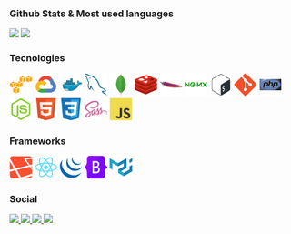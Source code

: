 
### Github Stats & Most used languages
<div>
  <img height="150em" src="https://github-readme-stats.vercel.app/api?username=MatheusFS&show_icons=true&count_private=true&text_color=fff&bg_color=305,283048,859398&hide_title=true" />
  <img height="150em" src="https://github-readme-stats.vercel.app/api/top-langs/?username=MatheusFS&layout=compact&text_color=fff&bg_color=305,283048,859398&hide_title=true&langs_count=6" />
</div>

### Tecnologies
<div>
  <img title="Amazon Web Services (AWS)" width="40" src="https://raw.githubusercontent.com/devicons/devicon/00f02ef57fb7601fd1ddcc2fe6fe670fef3ae3e4/icons/amazonwebservices/amazonwebservices-original.svg">
  <img title="Google Cloud Platform (GCP)" width="40" src="https://raw.githubusercontent.com/devicons/devicon/00f02ef57fb7601fd1ddcc2fe6fe670fef3ae3e4/icons/googlecloud/googlecloud-original.svg">
  <img title="Docker" width="40" src="https://raw.githubusercontent.com/devicons/devicon/00f02ef57fb7601fd1ddcc2fe6fe670fef3ae3e4/icons/docker/docker-original.svg">
  <img title="MySQL" width="40" src="https://raw.githubusercontent.com/devicons/devicon/00f02ef57fb7601fd1ddcc2fe6fe670fef3ae3e4/icons/mysql/mysql-original.svg">
  <img title="MongoDB" width="40" src="https://raw.githubusercontent.com/devicons/devicon/00f02ef57fb7601fd1ddcc2fe6fe670fef3ae3e4/icons/mongodb/mongodb-original.svg">
  <img title="Redis" width="40" src="https://raw.githubusercontent.com/devicons/devicon/00f02ef57fb7601fd1ddcc2fe6fe670fef3ae3e4/icons/redis/redis-original.svg">
  <img title="Apache" width="40" src="https://raw.githubusercontent.com/devicons/devicon/00f02ef57fb7601fd1ddcc2fe6fe670fef3ae3e4/icons/apache/apache-original.svg">
  <img title="NGINX" width="40" src="https://raw.githubusercontent.com/devicons/devicon/00f02ef57fb7601fd1ddcc2fe6fe670fef3ae3e4/icons/nginx/nginx-original.svg">
  <img title="Bash" width="40" src="https://raw.githubusercontent.com/devicons/devicon/00f02ef57fb7601fd1ddcc2fe6fe670fef3ae3e4/icons/bash/bash-original.svg">
  <img title="Git" width="40" src="https://raw.githubusercontent.com/devicons/devicon/00f02ef57fb7601fd1ddcc2fe6fe670fef3ae3e4/icons/git/git-original.svg">
  <img title="PHP" width="40" src="https://raw.githubusercontent.com/devicons/devicon/00f02ef57fb7601fd1ddcc2fe6fe670fef3ae3e4/icons/php/php-original.svg">
  <img title="NodeJS" width="40" src="https://raw.githubusercontent.com/devicons/devicon/00f02ef57fb7601fd1ddcc2fe6fe670fef3ae3e4/icons/nodejs/nodejs-original.svg">
  <img title="HTML5" width="40" src="https://raw.githubusercontent.com/devicons/devicon/00f02ef57fb7601fd1ddcc2fe6fe670fef3ae3e4/icons/html5/html5-original.svg">
  <img title="CSS3" width="40" src="https://raw.githubusercontent.com/devicons/devicon/00f02ef57fb7601fd1ddcc2fe6fe670fef3ae3e4/icons/css3/css3-original.svg">
  <img title="Sass" width="40" src="https://raw.githubusercontent.com/devicons/devicon/00f02ef57fb7601fd1ddcc2fe6fe670fef3ae3e4/icons/sass/sass-original.svg">
  <img title="Javascript" width="40" src="https://raw.githubusercontent.com/devicons/devicon/00f02ef57fb7601fd1ddcc2fe6fe670fef3ae3e4/icons/javascript/javascript-original.svg">
</div>

### Frameworks
<div>
  <img title="Laravel" width="40" src="https://raw.githubusercontent.com/devicons/devicon/00f02ef57fb7601fd1ddcc2fe6fe670fef3ae3e4/icons/laravel/laravel-plain.svg">
  <img title="React" width="40" src="https://raw.githubusercontent.com/devicons/devicon/00f02ef57fb7601fd1ddcc2fe6fe670fef3ae3e4/icons/react/react-original.svg">

  <img title="jQuery" width="40" src="https://raw.githubusercontent.com/devicons/devicon/00f02ef57fb7601fd1ddcc2fe6fe670fef3ae3e4/icons/jquery/jquery-original.svg">
  <img title="Bootstrap" width="40" src="https://raw.githubusercontent.com/devicons/devicon/00f02ef57fb7601fd1ddcc2fe6fe670fef3ae3e4/icons/bootstrap/bootstrap-original.svg">
  <img title="Material UI" width="40" src="https://raw.githubusercontent.com/devicons/devicon/00f02ef57fb7601fd1ddcc2fe6fe670fef3ae3e4/icons/materialui/materialui-original.svg">
</div>

### Social
<div>
  <a target="_blank" href='https://www.linkedin.com/in/matheus-fs'>
    <img src="https://img.shields.io/badge/LinkedIn-0077B5?style=for-the-badge&logo=linkedin&logoColor=white">
  </a>
  <a target="_blank" href='https://stackoverflow.com/users/10752706/matheus-ferreira'>
    <img src="https://img.shields.io/badge/Stack_Overflow-FE7A16?style=for-the-badge&logo=stack-overflow&logoColor=white">
  </a>
  <a href='#'>
    <img src="https://img.shields.io/badge/Medium-12100E?style=for-the-badge&logo=medium&logoColor=white">
  </a>
  <a href='mailto:matheusfs97@gmail.com'>
    <img src="https://img.shields.io/badge/Gmail-D14836?style=for-the-badge&logo=gmail&logoColor=white">
  </a>
</div>
<!--
**MatheusFS/MatheusFS** is a ✨ _special_ ✨ repository because its `README.md` (this file) appears on your GitHub profile.

Here are some ideas to get you started:

- 🔭 I’m currently working on ...
- 🌱 I’m currently learning ...
- 👯 I’m looking to collaborate on ...
- 🤔 I’m looking for help with ...
- 💬 Ask me about ...
- 📫 How to reach me: ...
- 😄 Pronouns: ...
- ⚡ Fun fact: ...
-->
